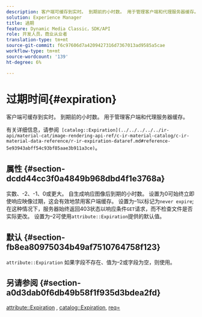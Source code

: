 ```yaml
---
description: 客户端可缓存到实时。 到期前的小时数。 用于管理客户端和代理服务器缓存。
solution: Experience Manager
title: 過期
feature: Dynamic Media Classic，SDK/API
role: 开发人员，商业从业者
translation-type: tm+mt
source-git-commit: f6c97606d7a4209427316d7367013ad9585a5cae
workflow-type: tm+mt
source-wordcount: '139'
ht-degree: 6%

---
```



# 过期时间{#expiration}

客户端可缓存到实时。 到期前的小时数。 用于管理客户端和代理服务器缓存。

有关详细信息，请参阅` [catalog::Expiration](../../../../../ir-api/material-cat/image-rendering-api-ref/c-ir-material-catalog/c-ir-material-data-reference/r-ir-expiration-dataref.md#reference-5e93943abff54c93bf85aae3b911a3ce)`。

## 属性 {#section-dcdd44cc3f0a4849b968dbd4f1e3768a}

实数、-2、-1、0或更大。 自生成响应图像后到期的小时数。 设置为0可始终立即使响应映像过期，这会有效地禁用客户端缓存。 设置为–1以标记为`never expire`;在这种情况下，服务器始终返回403状态以响应条件`GET`请求，而不检查文件是否实际更改。 设置为–2可使用`attribute::Expiration`提供的默认值。

## 默认 {#section-fb8ea80975034b49af7510764758f123}

`attribute::Expiration` 如果字段不存在、值为–2或字段为空，则使用。

## 另请参阅 {#section-a0d3dab0f6db49b58f1f935d3bdea2fd}

[attribute::Expiration](../../../../../ir-api/material-cat/image-rendering-api-ref/c-ir-material-catalog/c-ir-attributes-reference/r-ir-expiration.md#reference-0f68ad8199c64bd4bc8d27dd78b7d996) ,  [catalog::Expiration](../../../../../ir-api/material-cat/image-rendering-api-ref/c-ir-material-catalog/c-ir-material-data-reference/r-ir-expiration-dataref.md#reference-5e93943abff54c93bf85aae3b911a3ce),  [req=](../../../../../ir-api/http-protocol/image-rendering-api-ref/c-ir-http-protocol-ref/c-ir-http-protocol-command-reference/r-ir-req.md#reference-792b1a663fb64261bd2de2a209b847fb)

